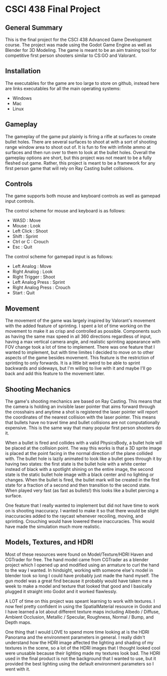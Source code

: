 # CSCI 438 Final Project

## General Summary

This is the final project for the CSCI 438 Advanced Game Development course. The project was made using the Godot Game Engine as well as Blender for 3D Modeling. The game is meant to be an aim training tool for competitive first person shooters similar to CS:GO and Valorant.

## Installation

The executables for the game are too large to store on github, instead here are links executables for all the main operating systems:

- Windows
- Mac
- Linux

## Gameplay

The gameplay of the game put plainly is firing a rifle at surfaces to create bullet holes. There are several surfaces to shoot at with a sort of shooting range window area to shoot out of. It is fun to fire with infinite ammo at surfaces and then run over to them to look at the bullet holes. Overall the gameplay options are short, but this project was not meant to be a fully fleshed out game. Rather, this project is meant to be a framework for any first person game that will rely on Ray Casting bullet collisions. 

## Controls

The game supports both mouse and keyboard controls as well as gamepad input controls. 

The control scheme for mouse and keyboard is as follows:

- WASD : Move
- Mouse : Look
- Left Click : Shoot
- Shift : Sprint
- Ctrl or C : Crouch
- Esc : Quit

The control scheme for gamepad input is as follows:

- Left Analog : Move
- Right Analog : Look
- Right Trigger : Shoot
- Left Analog Press : Sprint
- Right Analog Press : Crouch
- Start : Quit

## Movement

The movement of the game was largely inspired by Valorant's movement with the added feature of sprinting. I spent a lot of time working on the movement to make it as crisp and controlled as possible. Components such as having the same max speed in all 360 directions regardless of input, having a max vertical camera angle, and realistic sprinting appearance with FOV change took a lot of time to implement. There was one feature that I wanted to implement, but with time limites I decided to move on to other aspects of the game besides movement. This feature is the restriction of sprinting to only forwards. It is a little bit weird to be able to sprint backwards and sideways, but I'm willing to live with it and maybe I'll go back and add this feature to the movement later.

## Shooting Mechanics

The game's shooting mechanics are based on Ray Casting. This means that the camera is holding an invisible laser pointer that aims forward through the crosshairs and anytime a shot is registered the laser pointer will report the coordinates of the nearest collision with the laser pointer. This means that bullets have no travel time and bullet collisions are not computationally expensive. This is the same way that many popular first person shooters do it.

When a bullet is fired and collides with a valid PhysicsBody, a bullet hole will be placed at the collision point. The way this works is that a 3D sprite image is placed at the point facing in the normal direction of the plane collided with. The bullet hole is lazily animated to look like a bullet goes through it by having two states: the first state is the bullet hole with a white center instead of black with a spotlight shining on the entire image, the second state is the static bullet hole image with a black center and no lighting or changes. When the bullet is fired, the bullet mark will be created in the first state for a fraction of a second and then transition to the second state. When played very fast (as fast as bullets!) this looks like a bullet piercing a surface.

One feature that I really wanted to implement but did not have time to work on is shooting inaccuracy. I wanted to make it so that there would be slight inaccuracies added to the raycast whenever recoiling, moving, and sprinting. Crouching would have lowered these inaccuracies. This would have made the simulation much more realistic.

## Models, Textures, and HDRI

Most of these resources were found on Model/Texture/HDRI Haven and CGTrader for free. The hand model came from CGTrader as a blender project which I opened up and modified using an armature to curl the hand to the way I wanted. In hindsight, working with someone else's model in blender took so long I could have probably just made the hand myself. The gun model was a great find because it probably would have taken me a week to make a model and texture that looked that good and I basically plugged it straight into Godot and it worked flawlessly.

A LOT of time on this project was speant learning to work with textures. I now feel pretty confident in using the SpatialMaterial resource in Godot and I have learned a lot about different texture maps including Albedo / Diffuse, Ambient Occlusion, Metallic / Specular, Roughness, Normal / Bump, and Depth maps. 

One thing that I would LOVE to spend more time looking at is the HDRI Panorama and the environment parameters in general. I really didn't understand how the HDRI image affected the lighting and shading of my textures in the scene, so a lot of the HDRI images that I thought looked cool were unusable because their lighting made my textures look bad. The HDRI used in the final product is not the background that I wanted to use, but it provided the best lighting using the default environment parameters so I went with it. 
